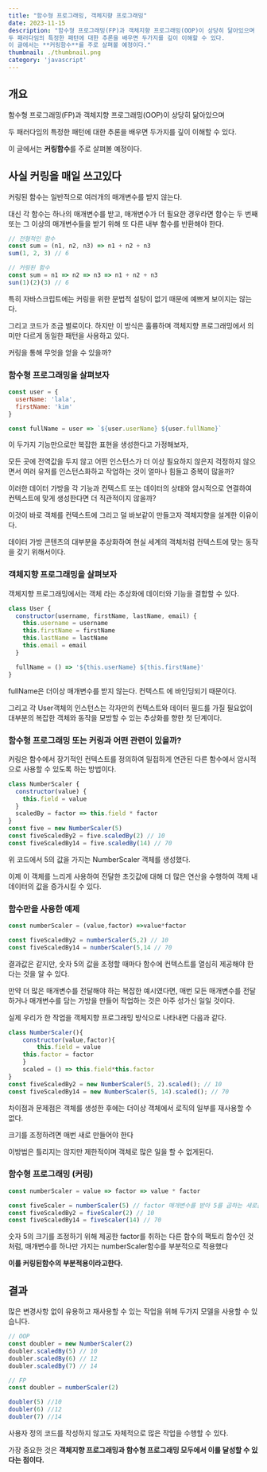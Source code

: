 ```yaml
---
title: "함수형 프로그래밍, 객체지향 프로그래밍"
date: 2023-11-15
description: "함수형 프로그래밍(FP)과 객체지향 프로그래밍(OOP)이 상당히 닮아있으며
두 패러다임의 특정한 패턴에 대한 추론을 배우면 두가지를 깊이 이해할 수 있다.
이 글에서는 **커링함수**를 주로 살펴볼 예정이다."
thumbnail: ./thumbnail.png
category: 'javascript'
---
```


## 개요

함수형 프로그래밍(FP)과 객체지향 프로그래밍(OOP)이 상당히 닮아있으며

두 패러다임의 특정한 패턴에 대한 추론을 배우면 두가지를 깊이 이해할 수 있다.

이 글에서는 **커링함수**를 주로 살펴볼 예정이다.

## 사실 커링을 매일 쓰고있다

커링된 함수는 일반적으로 여러개의 매개변수를 받지 않는다.

대신 각 함수는 하나의 매개변수를 받고, 매개변수가 더 필요한 경우라면 함수는 두 번째 또는 그 이상의 매개변수들을 받기 위해 또 다른 내부 함수를 반환해야 한다.

```jsx
// 전형적인 함수
const sum = (n1, n2, n3) => n1 + n2 + n3
sum(1, 2, 3) // 6

// 커링된 함수
const sum = n1 => n2 => n3 => n1 + n2 + n3
sun(1)(2)(3) // 6
```

특히 자바스크립트에는 커링을 위한 문법적 설탕이 없기 때문에 예쁘게 보이지는 않는다.

그리고 코드가 조금 별로이다. 하지만 이 방식은 훌륭하며 객체지향 프로그래밍에서 의미만 다르게 동일한 패턴을 사용하고 있다.

커링을 통해 무엇을 얻을 수 있을까?

### 함수형 프로그래밍을 살펴보자

```jsx
const user = {
  userName: 'lala',
  firstName: 'kim'
}

const fullName = user => `${user.userName} ${user.fullName}`
```

이 두가지 기능만으로만 복잡한 표현을 생성한다고 가정해보자,

모든 곳에 전역값을 두지 않고 어떤 인스턴스가 더 이상 필요하지 않은지 걱정하지 않으면서 여러 유저를 인스턴스화하고 작업하는 것이 얼마나 힘들고 중복이 많을까?

이러한 데이터 가방을 각 기능과 컨텍스트 또는 데이터의 상태와 암시적으로 연결하여 컨텍스트에 맞게 생성한다면 더 직관적이지 않을까?

이것이 바로 객체를 컨텍스트에 그리고 덜 바보같이 만들고자 객체지향을 설계한 이유이다.

데이터 가방 콘텐츠의 대부분을 추상화하여 현실 세계의 객체처럼 컨텍스트에 맞는 동작을 갖기 위해서이다.

### 객체지향 프로그래밍을 살펴보자

객체지향 프로그래밍에서는 객체 라는 추상화에 데이터와 기능을 결합할 수 있다.

```jsx
class User {
  constructor(username, firstName, lastName, email) {
    this.username = username
    this.firstName = firstName
    this.lastName = lastName
    this.email = email
  }

  fullName = () => '${this.userName} ${this.firstName}'
}
```

fullName은 더이상 매개변수를 받지 않는다. 컨텍스트 에 바인딩되기 때문이다.

그리고 각 User객체의 인스턴스는 각자만의 컨텍스트와 데이터 필드를 가질 필요없이 대부분의 복잡한 객체와 동작을 모방할 수 있는 추상화를 향한 첫 단계이다.

### 함수형 프로그래밍 또는 커링과 어떤 관련이 있을까?

커링은 함수에서 장기적인 컨텍스트를 정의하여 밀접하게 연관된 다른 함수에서 암시적으로 사용할 수 있도록 하는 방법이다.

```jsx
class NumberScaler {
  constructor(value) {
    this.field = value
  }
  scaledBy = factor => this.field * factor
}
const five = new NumberScaler(5)
const fiveScaledBy2 = five.scaledBy(2) // 10
const fiveScaledBy14 = five.scaledBy(14) // 70
```

위 코드에서 5의 값을 가지는 NumberScaler 객체를 생성했다.

이제 이 객체를 느리게 사용하여 전달한 초깃값에 대해 더 많은 연산을 수행하여 객체 내 데이터의 값을 증가시킬 수 있다.

### 함수만을 사용한 예제

```jsx
const numberScaler = (value,factor) =>value*factor

const fiveScaledBy2 = numberScaler(5,2) // 10
const fiveScaledBy14 = numberScaler(5,14 // 70
```

결과값은 같지만, 숫자 5의 값을 조정할 때마다 함수에 컨텍스트를 열심히 제공해야 한다는 것을 알 수 있다.

만약 더 많은 매개변수를 전달해야 하는 복잡한 예시였다면, 매번 모든 매개변수를 전달하거나 매개변수를 담는 가방을 만들어 작업하는 것은 아주 성가신 일일 것이다.

실제 우리가 한 작업을 객체지향 프로그래밍 방식으로 나타내면 다음과 같다.

```jsx
class NumberScaler(){
	constructor(value,factor){
		this.field = value
    this.factor = factor
	}
	scaled = () => this.field*this.factor
}
const fiveScaledBy2 = new NumberScaler(5, 2).scaled(); // 10
const fiveScaledBy14 = new NumberScaler(5, 14).scaled(); // 70
```

차이점과 문제점은 객체를 생성한 후에는 더이상 객체에서 로직의 일부를 재사용할 수 없다.

크기를 조정하려면 매번 새로 만들어야 한다

이방법은 틀리지는 않지만 제한적이며 객체로 많은 일을 할 수 없게된다.

### 함수형 프로그래밍 (커링)

```jsx
const numberScaler = value => factor => value * factor

const fiveScaler = numberScaler(5) // factor 매개변수를 받아 5를 곱하는 새로운 함수를 반환
const fiveScaledBy2 = fiveScaler(2) // 10
const fiveScaledBy14 = fiveScaler(14) // 70
```

숫자 5의 크기를 조정하기 위해 제공한 factor를 취하는 다른 함수의 팩토리 함수인 것처럼, 매개변수를 하나만 가지는 numberScaler함수를 부분적으로 적용했다

**이를 커링된함수의 부분적용이라고한다.**

## 결과

많은 변경사항 없이 유용하고 재사용할 수 있는 작업을 위해 두가지 모델을 사용할 수 있습니다.

```jsx
// OOP
const doubler = new NumberScaler(2)
doubler.scaledBy(5) // 10
doubler.scaledBy(6) // 12
doubler.scaledBy(7) // 14

// FP
const doubler = numberScaler(2)

doubler(5) //10
doubler(6) //12
doubler(7) //14
```

사용자 정의 코드를 작성하지 않고도 자체적으로 많은 작업을 수행할 수 있다.

가장 중요한 것은 **객체지향 프로그래밍과 함수형 프로그래밍 모두에서 이를 달성할 수 있다는 점이다.**
